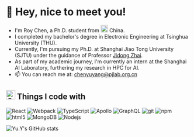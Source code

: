 # 👋 Hey, nice to meet you!

- I'm Roy Chen, a Ph.D. student from <img alt="China" src="https://cdn-icons-png.flaticon.com/512/197/197375.png" width="20" /> China.
- I completed my bachelor's degree in Electronic Engineering at Tsinghua University (THU).
- Currently, I'm pursuing my Ph.D. at Shanghai Jiao Tong University (SJTU) under the guidance of Professor [Jidong Zhai](https://pacman.cs.tsinghua.edu.cn/~zjd/).
- As part of my academic journey, I'm currently an intern at the Shanghai AI Laboratory, furthering my research in HPC for AI.
- 📫 You can reach me at: [chenyuyang@pjlab.org.cn](mailto:chenyuyang@pjlab.org.cn)

## <img alt="China" src="https://cdn-icons-png.flaticon.com/512/1053/1053367.png" width="25" />  Things I code with

  <img alt="React" src="https://img.shields.io/badge/-React-45b8d8?style=flat-square&logo=react&logoColor=white" /> <img alt="Webpack" src="https://img.shields.io/badge/-Webpack-8DD6F9?style=flat-square&logo=webpack&logoColor=white" />  <img alt="TypeScript" src="https://img.shields.io/badge/-TypeScript-007ACC?style=flat-square&logo=typescript&logoColor=white" /> <img alt="Apollo" src="https://img.shields.io/badge/-Apollo%20GraphQL-311C87?style=flat-square&logo=apollo-graphql&logoColor=white" /> <img alt="GraphQL" src="https://img.shields.io/badge/-GraphQL-E10098?style=flat-square&logo=graphql&logoColor=white" /> <img alt="git" src="https://img.shields.io/badge/-Git-F05032?style=flat-square&logo=git&logoColor=white" /> <img alt="npm" src="https://img.shields.io/badge/-NPM-CB3837?style=flat-square&logo=npm&logoColor=white" /> <img alt="html5" src="https://img.shields.io/badge/-HTML5-E34F26?style=flat-square&logo=html5&logoColor=white" /> <img alt="MongoDB" src="https://img.shields.io/badge/-MongoDB-13aa52?style=flat-square&logo=mongodb&logoColor=white" /> <img alt="Nodejs" src="https://img.shields.io/badge/-Nodejs-43853d?style=flat-square&logo=Node.js&logoColor=white" />



![Yu.Y's GitHub stats](https://github-readme-stats.vercel.app/api?username=chen-yy20&show_icons=true&theme=radical)

<!---
chen-yy20/chen-yy20 is a ✨ special ✨ repository because its `README.md` (this file) appears on your GitHub profile.
You can click the Preview link to take a look at your changes.
--->
